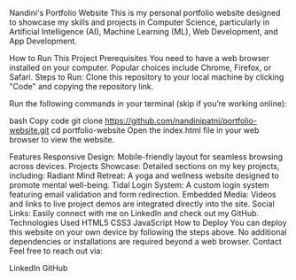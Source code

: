 Nandini's Portfolio Website
This is my personal portfolio website designed to showcase my skills and projects in Computer Science, particularly in Artificial Intelligence (AI), Machine Learning (ML), Web Development, and App Development.

How to Run This Project
Prerequisites
You need to have a web browser installed on your computer. Popular choices include Chrome, Firefox, or Safari.
Steps to Run:
Clone this repository to your local machine by clicking "Code" and copying the repository link.

Run the following commands in your terminal (skip if you’re working online):

bash
Copy code
git clone https://github.com/nandinipatni/portfolio-website.git
cd portfolio-website
Open the index.html file in your web browser to view the website.

Features
Responsive Design: Mobile-friendly layout for seamless browsing across devices.
Projects Showcase: Detailed sections on my key projects, including:
Radiant Mind Retreat: A yoga and wellness website designed to promote mental well-being.
Tidal Login System: A custom login system featuring email validation and form redirection.
Embedded Media: Videos and links to live project demos are integrated directly into the site.
Social Links: Easily connect with me on LinkedIn and check out my GitHub.
Technologies Used
HTML5
CSS3
JavaScript
How to Deploy
You can deploy this website on your own device by following the steps above.
No additional dependencies or installations are required beyond a web browser.
Contact
Feel free to reach out via:

LinkedIn
GitHub
